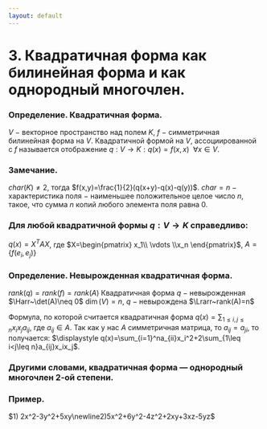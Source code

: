 ```yaml
---
layout: default
---
```

# 3. Квадратичная форма как билинейная форма и как однородный многочлен.

### Определение. Квадратичная форма.
$V~-$ векторное пространство над полем $K$, $f~-$ симметричная билинейная форма на $V$.
Квадратичной формой на $V$, ассоциированной с $f$ называется отображение $q:V\to K:q(x)=f(x,x)~~\forall x\in V$.

### Замечание.
$char(K)\neq 2$, тогда $f(x,y)=\frac{1}{2}(q(x+y)-q(x)-q(y))$.
$char=n~-$ характеристика поля $-$ наименьшее положительное целое число $n$, такое, что сумма $n$ копий любого элемента поля равна $0$.

### Для любой квадратичной формы $q:V\to K$ справедливо: 
$q(x)=X^TAX$, где $X=\begin{pmatrix}
x_1\\
\vdots
\\x_n
\end{pmatrix}$, $A=\{f(e_i,e_j)\}$

### Определение. Невырожденная квадратичная форма.
$rank(q)=rank(f)=rank(A)$
Квадратичная форма $q~-$ невырожденная $\Harr~\det(A)\neq 0$
$\dim(V)=n,~q~-$ невырождена $\Lrarr~rank(A)=n$

Формула, по которой считается квадратичная форма
$\displaystyle q(x)=\sum_{1\leq i,j\leq n}x_ix_ja_{ij},$ где $a_{ij}\in A$.
Так как у нас $A$ симметричная матрица, то $a_{ij}=a_{ji}$, то получается: $\displaystyle q(x)=\sum_{i=1}^na_{ii}x_i^2+2\sum_{1\leq i<j\leq n}a_{ij}x_ix_j$.

### Другими словами, квадратичная форма — однородный многочлен $2$-ой степени.

### Пример.
$1) 2x^2-3y^2+5xy\newline2)5x^2+6y^2-4z^2+2xy+3xz-5yz$